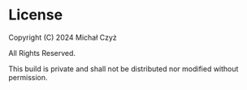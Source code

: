 # License

Copyright (C) 2024 Michał Czyż

All Rights Reserved.

This build is private and shall not be distributed nor modified without permission.
